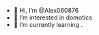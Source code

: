 - 👋 Hi, I’m @Alex060876
- 👀 I’m interested in domotics
- 🌱 I’m currently learning
.

<!---
Alex060876/Alex060876 is a ✨ special ✨ repository because its `README.md` (this file) appears on your GitHub profile.
You can click the Preview link to take a look at your changes.
--->
